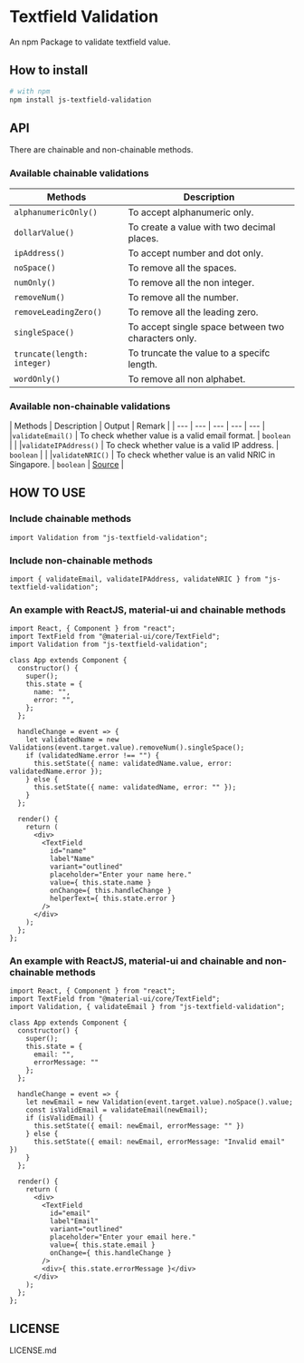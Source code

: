 # Textfield Validation

An npm Package to validate textfield value.

## How to install

```bash
# with npm
npm install js-textfield-validation
```

## API

There are chainable and non-chainable methods.

### Available chainable validations

| Methods | Description |
| --- | --- |
|`alphanumericOnly()` | To accept alphanumeric only. |
|`dollarValue()` | To create a value with two decimal places. |
|`ipAddress()` | To accept number and dot only. |
|`noSpace()` | To remove all the spaces. |
|`numOnly()` | To remove all the non integer. |
|`removeNum()` | To remove all the number. |
|`removeLeadingZero()` | To remove all the leading zero. |
|`singleSpace()` | To accept single space between two characters only. |
|`truncate(length: integer)` | To truncate the value to a specifc length. |
|`wordOnly()` | To remove all non alphabet. |

### Available non-chainable validations

| Methods | Description | Output | Remark |
| --- | --- | --- | --- | --- |
|`validateEmail()` | To check whether value is a valid email format. | `boolean` | |
|`validateIPAddress()` | To check whether value is a valid IP address. | `boolean` | |
|`validateNRIC()` | To check whether value is an valid NRIC in Singapore. | `boolean` | [Source](http://www.samliew.com/icval/) |

## HOW TO USE

### Include chainable methods

```JS
import Validation from "js-textfield-validation";
```

### Include non-chainable methods

```JS
import { validateEmail, validateIPAddress, validateNRIC } from "js-textfield-validation";
```

### An example with ReactJS, material-ui and chainable methods

```JS
import React, { Component } from "react";
import TextField from "@material-ui/core/TextField";
import Validation from "js-textfield-validation";

class App extends Component {
  constructor() {
    super();
    this.state = {
      name: "",
      error: "",
    };
  };

  handleChange = event => {
    let validatedName = new Validations(event.target.value).removeNum().singleSpace();
    if (validatedName.error !== "") {
      this.setState({ name: validatedName.value, error: validatedName.error });
    } else {
      this.setState({ name: validatedName, error: "" });
    }
  };

  render() {
    return (
      <div>
        <TextField
          id="name"
          label"Name"
          variant="outlined"
          placeholder="Enter your name here."
          value={ this.state.name }
          onChange={ this.handleChange }
          helperText={ this.state.error }
        />
      </div>
    );
  };
};
```

### An example with ReactJS, material-ui and chainable and non-chainable methods

```JS
import React, { Component } from "react";
import TextField from "@material-ui/core/TextField";
import Validation, { validateEmail } from "js-textfield-validation";

class App extends Component {
  constructor() {
    super();
    this.state = {
      email: "",
      errorMessage: ""
    };
  };

  handleChange = event => {
    let newEmail = new Validation(event.target.value).noSpace().value;
    const isValidEmail = validateEmail(newEmail);
    if (isValidEmail) {
      this.setState({ email: newEmail, errorMessage: "" })
    } else {
      this.setState({ email: newEmail, errorMessage: "Invalid email" })
    }
  };

  render() {
    return (
      <div>
        <TextField
          id="email"
          label"Email"
          variant="outlined"
          placeholder="Enter your email here."
          value={ this.state.email }
          onChange={ this.handleChange }
        />
        <div>{ this.state.errorMessage }</div>
      </div>
    );
  };
};
```

## LICENSE

LICENSE.md